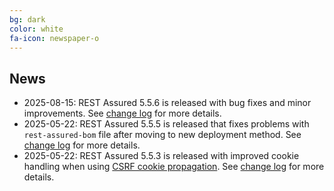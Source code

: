 ```yaml
---
bg: dark
color: white
fa-icon: newspaper-o
---
```

## News

* 2025-08-15: REST Assured 5.5.6 is released with bug fixes and minor improvements. See [change log](https://raw.githubusercontent.com/rest-assured/rest-assured/master/changelog.txt) for more details.
* 2025-05-22: REST Assured 5.5.5 is released that fixes problems with `rest-assured-bom` file after moving to new deployment method. See [change log](https://raw.githubusercontent.com/rest-assured/rest-assured/master/changelog.txt) for more details.
* 2025-05-22: REST Assured 5.5.3 is released with improved cookie handling when using [CSRF cookie propagation](https://github.com/rest-assured/rest-assured/wiki/Usage#csrf-cookie-propagation). See [change log](https://raw.githubusercontent.com/rest-assured/rest-assured/master/changelog.txt) for more details.